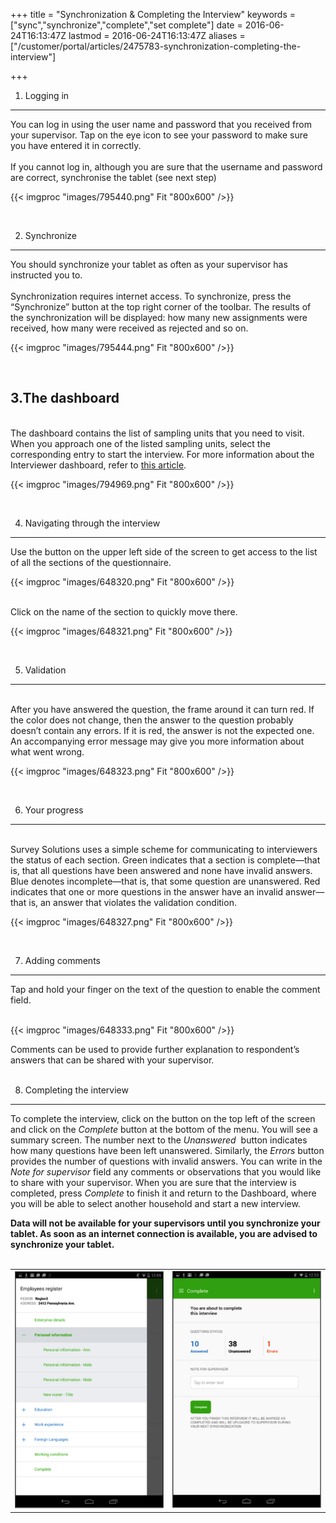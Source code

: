 ﻿+++
title = "Synchronization & Completing the Interview"
keywords = ["sync","synchronize","complete","set complete"]
date = 2016-06-24T16:13:47Z
lastmod = 2016-06-24T16:13:47Z
aliases = ["/customer/portal/articles/2475783-synchronization-completing-the-interview"]

+++

1. Logging in
-------------

  
  
You can log in using the user name and password that you received from
your supervisor. Tap on the eye icon to see your password to make sure
you have entered it in correctly.  
    
If you cannot log in, although you are sure that the username and
password are correct, synchronise the tablet (see next step)  
  
  
{{< imgproc "images/795440.png" Fit "800x600" />}}  
  
 

2. Synchronize
--------------

  
  
You should synchronize your tablet as often as your supervisor has
instructed you to.  
   
Synchronization requires internet access. To synchronize, press the
“Synchronize” button at the top right corner of the toolbar. The results
of the synchronization will be displayed: how many new assignments were
received, how many were received as rejected and so on.   
  
{{< imgproc "images/795444.png" Fit "800x600" />}}  
  
  
 

3.The dashboard
---------------

  
   
The dashboard contains the list of sampling units that you need to
visit. When you approach one of the listed sampling units, select the
corresponding entry to start the interview. For more information about
the Interviewer dashboard, refer to [this
article](http://support.mysurvey.solutions/customer/en/portal/articles/2835148).  
  
  
{{< imgproc "images/794969.png" Fit "800x600" />}}  
  
 

4. Navigating through the interview
-----------------------------------

  
  
Use the button on the upper left side of the screen to get access to the
list of all the sections of the questionnaire.  
  
  
{{< imgproc "images/648320.png" Fit "800x600" />}}  
  
   
Click on the name of the section to quickly move there.  
  
{{< imgproc "images/648321.png" Fit "800x600" />}}  
  
 

5. Validation
-------------

  
   
After you have answered the question, the frame around it can turn red.
If the color does not change, then the answer to the question probably
doesn’t contain any errors. If it is red, the answer is not the expected
one. An accompanying error message may give you more information about
what went wrong.  
  
  
{{< imgproc "images/648323.png" Fit "800x600" />}}  
  
 

6. Your progress
----------------

  
   
Survey Solutions uses a simple scheme for communicating to interviewers
the status of each section. Green indicates that a section is
complete—that is, that all questions have been answered and none have
invalid answers. Blue denotes incomplete—that is, that some question are
unanswered. Red indicates that one or more questions in the answer have
an invalid answer—that is, an answer that violates the validation
condition.   
  
  
{{< imgproc "images/648327.png" Fit "800x600" />}}  
  
 

7. Adding comments
------------------

  
  
Tap and hold your finger on the text of the question to enable the
comment field.  
  
   
{{< imgproc "images/648333.png" Fit "800x600" />}}  
  
Comments can be used to provide further explanation to respondent’s
answers that can be shared with your supervisor.  
 

8. Completing the interview
---------------------------

  
  
To complete the interview, click on the button on the top left of the
screen and click on the *Complete* button at the bottom of the menu. You
will see a summary screen. The number next to the *Unanswered*  button
indicates how many questions have been left unanswered. Similarly, the
*Errors* button provides the number of questions with invalid answers.
You can write in the *Note for supervisor* field any comments or
observations that you would like to share with your supervisor. When you
are sure that the interview is completed, press *Complete* to finish it
and return to the Dashboard, where you will be able to select another
household and start a new interview.  
  
**Data will not be available for your supervisors until you synchronize
your tablet. As soon as an internet connection is available, you are
advised to synchronize your tablet.**  
 

<table>
<tbody>
<tr class="odd">
<td><img src="images/648341.png" /></td>
<td><img src="images/648342.png" /></td>
</tr>
</tbody>
</table>
